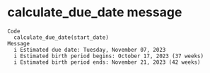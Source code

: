 # calculate_due_date message

    Code
      calculate_due_date(start_date)
    Message
      i Estimated due date: Tuesday, November 07, 2023
      i Estimated birth period begins: October 17, 2023 (37 weeks)
      i Estimated birth period ends: November 21, 2023 (42 weeks)

